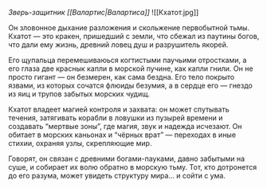*Зверь-защитник [[Валартис|Валартиса]]*
![[Кхатот.jpg]]

Он зловонное дыхание разложения и скольжение первобытной тьмы. Кхатот — это кракен, пришедший с земли, что сбежал из паутины богов, что дали ему жизнь, древний ловец душ и разрушитель якорей.

Его щупальца перемешиваюься когтистыми паучьими отростками, а его глаза две краснык капли в морской пучине, как капли гнили. Он не просто гигант — он безмерен, как сама бездна. Его тело покрыто язвами, из которых сочатся флюиды безумия, а в сердце его — гнездо из яиц и трупов забытых морских чудищ.

Кхатот владеет магией контроля и захвата: он может спутывать течения, затягивать корабли в ловушки из пузырей времени и создавать “мертвые зоны”, где магия, звук и надежда исчезают. Он обитает в морских каньонах и “чёрных врат” — переходах в иные стихии, охраняя узлы, скрепляющие мир.

Говорят, он связан с древними богами-пауками, давно забытыми на суше, и собирает их волю обратно в морскую тьму. Тот, кто дотронется до его разума, может увидеть структуру мира… и сойти с ума.
